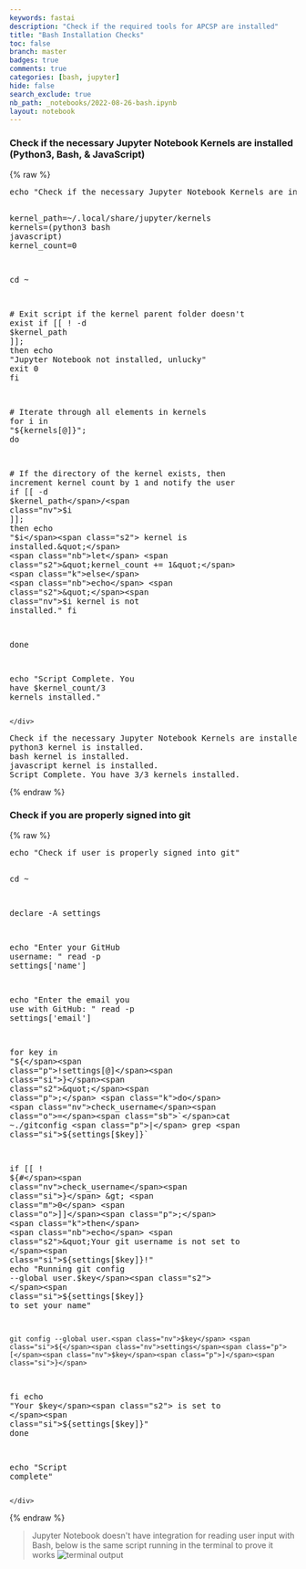 ```yaml
---
keywords: fastai
description: "Check if the required tools for APCSP are installed"
title: "Bash Installation Checks"
toc: false
branch: master
badges: true
comments: true
categories: [bash, jupyter]
hide: false
search_exclude: true
nb_path: _notebooks/2022-08-26-bash.ipynb
layout: notebook
---
```


<!--
#################################################
### THIS FILE WAS AUTOGENERATED! DO NOT EDIT! ###
#################################################
# file to edit: _notebooks/2022-08-26-bash.ipynb
-->

<div class="container" id="notebook-container">
        
<div class="cell border-box-sizing text_cell rendered"><div class="inner_cell">
<div class="text_cell_render border-box-sizing rendered_html">
<h3 id="Check-if-the-necessary-Jupyter-Notebook-Kernels-are-installed-(Python3,-Bash,-&amp;-JavaScript)">Check if the necessary Jupyter Notebook Kernels are installed (Python3, Bash, &amp; JavaScript)<a class="anchor-link" href="#Check-if-the-necessary-Jupyter-Notebook-Kernels-are-installed-(Python3,-Bash,-&amp;-JavaScript)"> </a></h3>
</div>
</div>
</div>
    {% raw %}
    
<div class="cell border-box-sizing code_cell rendered">
<div class="input">

<div class="inner_cell">
    <div class="input_area">
<div class=" highlight hl-bash"><pre><span></span><span class="nb">echo</span> <span class="s2">&quot;Check if the necessary Jupyter Notebook Kernels are installed (Python3, Bash, &amp; JavaScript)&quot;</span>

<span class="nv">kernel_path</span><span class="o">=</span>~/.local/share/jupyter/kernels
<span class="nv">kernels</span><span class="o">=(</span>python3 bash javascript<span class="o">)</span>
<span class="nv">kernel_count</span><span class="o">=</span><span class="m">0</span>

<span class="nb">cd</span> ~

<span class="c1"># Exit script if the kernel parent folder doesn&#39;t exist</span>
<span class="k">if</span> <span class="o">[[</span> ! -d <span class="nv">$kernel_path</span> <span class="o">]]</span><span class="p">;</span> <span class="k">then</span> 
    <span class="nb">echo</span> <span class="s2">&quot;Jupyter Notebook not installed, unlucky&quot;</span>
    <span class="nb">exit</span> <span class="m">0</span>
<span class="k">fi</span>

<span class="c1"># Iterate through all elements in kernels</span>
<span class="k">for</span> i in <span class="s2">&quot;</span><span class="si">${</span><span class="nv">kernels</span><span class="p">[@]</span><span class="si">}</span><span class="s2">&quot;</span><span class="p">;</span> <span class="k">do</span>

  <span class="c1"># If the directory of the kernel exists, then increment kernel count by 1 and notify the user</span>
  <span class="k">if</span> <span class="o">[[</span> -d <span class="nv">$kernel_path</span>/<span class="nv">$i</span> <span class="o">]]</span><span class="p">;</span> <span class="k">then</span> 
    <span class="nb">echo</span> <span class="s2">&quot;</span><span class="nv">$i</span><span class="s2"> kernel is installed.&quot;</span>
    <span class="nb">let</span> <span class="s2">&quot;kernel_count += 1&quot;</span>
  <span class="k">else</span>
    <span class="nb">echo</span> <span class="s2">&quot;</span><span class="nv">$i</span><span class="s2"> kernel is not installed.&quot;</span>
  <span class="k">fi</span>

<span class="k">done</span>

<span class="nb">echo</span> <span class="s2">&quot;Script Complete. You have </span><span class="nv">$kernel_count</span><span class="s2">/3 kernels installed.&quot;</span>
</pre></div>

    </div>
</div>
</div>

<div class="output_wrapper">
<div class="output">

<div class="output_area">

<div class="output_subarea output_stream output_stdout output_text">
<pre>Check if the necessary Jupyter Notebook Kernels are installed (Python3, Bash, &amp; JavaScript)
python3 kernel is installed.
bash kernel is installed.
javascript kernel is installed.
Script Complete. You have 3/3 kernels installed.
</pre>
</div>
</div>

</div>
</div>

</div>
    {% endraw %}

<div class="cell border-box-sizing text_cell rendered"><div class="inner_cell">
<div class="text_cell_render border-box-sizing rendered_html">
<h3 id="Check-if-you-are-properly-signed-into-git">Check if you are properly signed into git<a class="anchor-link" href="#Check-if-you-are-properly-signed-into-git"> </a></h3>
</div>
</div>
</div>
    {% raw %}
    
<div class="cell border-box-sizing code_cell rendered">
<div class="input">

<div class="inner_cell">
    <div class="input_area">
<div class=" highlight hl-bash"><pre><span></span><span class="nb">echo</span> <span class="s2">&quot;Check if user is properly signed into git&quot;</span>

<span class="nb">cd</span> ~

<span class="nb">declare</span> -A settings

<span class="nb">echo</span> <span class="s2">&quot;Enter your GitHub username: &quot;</span>
<span class="nb">read</span> -p settings<span class="o">[</span><span class="s1">&#39;name&#39;</span><span class="o">]</span>

<span class="nb">echo</span> <span class="s2">&quot;Enter the email you use with GitHub: &quot;</span>
 <span class="nb">read</span> -p settings<span class="o">[</span><span class="s1">&#39;email&#39;</span><span class="o">]</span>


<span class="k">for</span> key in <span class="s2">&quot;</span><span class="si">${</span><span class="p">!settings[@]</span><span class="si">}</span><span class="s2">&quot;</span><span class="p">;</span> <span class="k">do</span>
  <span class="nv">check_username</span><span class="o">=</span><span class="sb">`</span>cat ~./gitconfig <span class="p">|</span> grep <span class="si">${</span><span class="nv">settings</span><span class="p">[</span><span class="nv">$key</span><span class="p">]</span><span class="si">}</span><span class="sb">`</span>

  <span class="k">if</span> <span class="o">[[</span> ! <span class="si">${#</span><span class="nv">check_username</span><span class="si">}</span> &gt; <span class="m">0</span> <span class="o">]]</span><span class="p">;</span> <span class="k">then</span>
    <span class="nb">echo</span> <span class="s2">&quot;Your git username is not set to </span><span class="si">${</span><span class="nv">settings</span><span class="p">[</span><span class="nv">$key</span><span class="p">]</span><span class="si">}</span><span class="s2">!&quot;</span>
    <span class="nb">echo</span> <span class="s2">&quot;Running git config --global user.</span><span class="nv">$key</span><span class="s2"> </span><span class="si">${</span><span class="nv">settings</span><span class="p">[</span><span class="nv">$key</span><span class="p">]</span><span class="si">}</span><span class="s2"> to set your name&quot;</span>

    git config --global user.<span class="nv">$key</span> <span class="si">${</span><span class="nv">settings</span><span class="p">[</span><span class="nv">$key</span><span class="p">]</span><span class="si">}</span>
  <span class="k">fi</span>
    <span class="nb">echo</span> <span class="s2">&quot;Your </span><span class="nv">$key</span><span class="s2"> is set to </span><span class="si">${</span><span class="nv">settings</span><span class="p">[</span><span class="nv">$key</span><span class="p">]</span><span class="si">}</span><span class="s2">&quot;</span>
<span class="k">done</span>

<span class="nb">echo</span> <span class="s2">&quot;Script complete&quot;</span>
</pre></div>

    </div>
</div>
</div>

</div>
    {% endraw %}

<div class="cell border-box-sizing text_cell rendered"><div class="inner_cell">
<div class="text_cell_render border-box-sizing rendered_html">
<blockquote><p>Jupyter Notebook doesn't have integration for reading user input with Bash, below is the same script running in the terminal to prove it works
<img src="https://media.discordapp.net/attachments/882455696199807007/1013174797418627184/unknown.png" alt="terminal output"></p>
</blockquote>

</div>
</div>
</div>
</div>
 

